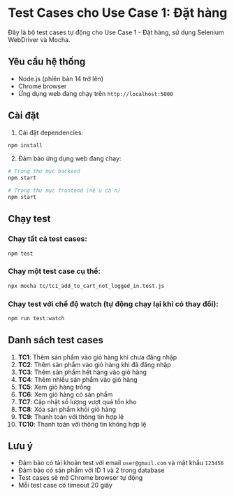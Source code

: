 # Test Cases cho Use Case 1: Đặt hàng

Đây là bộ test cases tự động cho Use Case 1 - Đặt hàng, sử dụng Selenium WebDriver và Mocha.

## Yêu cầu hệ thống

- Node.js (phiên bản 14 trở lên)
- Chrome browser
- Ứng dụng web đang chạy trên `http://localhost:5000`

## Cài đặt

1. Cài đặt dependencies:
```bash
npm install
```

2. Đảm bảo ứng dụng web đang chạy:
```bash
# Trong thư mục backend
npm start

# Trong thư mục frontend (nếu cần)
npm start
```

## Chạy test

### Chạy tất cả test cases:
```bash
npm test
```

### Chạy một test case cụ thể:
```bash
npx mocha tc/tc1_add_to_cart_not_logged_in.test.js
```

### Chạy test với chế độ watch (tự động chạy lại khi có thay đổi):
```bash
npm run test:watch
```

## Danh sách test cases

1. **TC1**: Thêm sản phẩm vào giỏ hàng khi chưa đăng nhập
2. **TC2**: Thêm sản phẩm vào giỏ hàng khi đã đăng nhập
3. **TC3**: Thêm sản phẩm hết hàng vào giỏ hàng
4. **TC4**: Thêm nhiều sản phẩm vào giỏ hàng
5. **TC5**: Xem giỏ hàng trống
6. **TC6**: Xem giỏ hàng có sản phẩm
7. **TC7**: Cập nhật số lượng vượt quá tồn kho
8. **TC8**: Xóa sản phẩm khỏi giỏ hàng
9. **TC9**: Thanh toán với thông tin hợp lệ
10. **TC10**: Thanh toán với thông tin không hợp lệ

## Lưu ý

- Đảm bảo có tài khoản test với email `user@gmail.com` và mật khẩu `123456`
- Đảm bảo có sản phẩm với ID 1 và 2 trong database
- Test cases sẽ mở Chrome browser tự động
- Mỗi test case có timeout 20 giây 